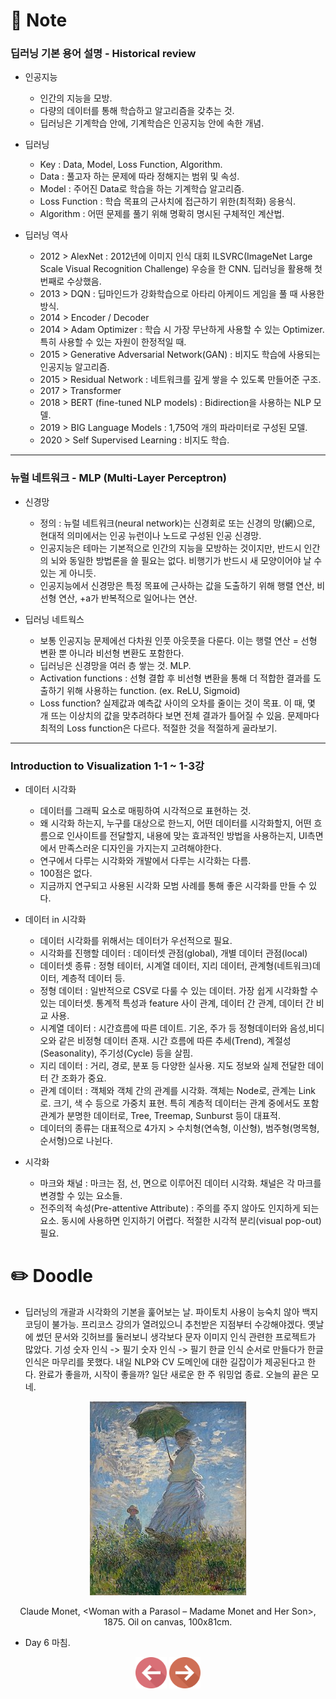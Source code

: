 # :orange_book: Note 

### 딥러닝 기본 용어 설명 - Historical review

- 인공지능

  - 인간의 지능을 모방.
  - 다량의 데이터를 통해 학습하고 알고리즘을 갖추는 것.
  - 딥러닝은 기계학습 안에, 기계학습은 인공지능 안에 속한 개념.

- 딥러닝

  - Key : Data, Model, Loss Function, Algorithm.
  - Data : 풀고자 하는 문제에 따라 정해지는 범위 및 속성.
  - Model : 주어진 Data로 학습을 하는 기계학습 알고리즘.
  - Loss Function : 학습 목표의 근사치에 접근하기 위한(최적화) 응용식.
  - Algorithm : 어떤 문제를 풀기 위해 명확히 명시된 구체적인 계산법.

- 딥러닝 역사

  - 2012 > AlexNet :  2012년에 이미지 인식 대회 ILSVRC(ImageNet Large Scale Visual Recognition Challenge) 우승을 한 CNN. 딥러닝을 활용해 첫 번째로 수상했음.
  - 2013 > DQN : 딥마인드가 강화학습으로 아타리 아케이드 게임을 풀 때 사용한 방식.
  - 2014 > Encoder / Decoder
  - 2014 > Adam Optimizer : 학습 시 가장 무난하게 사용할 수 있는 Optimizer. 특히 사용할 수 있는 자원이 한정적일 때.
  - 2015 > Generative Adversarial Network(GAN) : 비지도 학습에 사용되는 인공지능 알고리즘.
  - 2015 > Residual Network : 네트워크를 깊게 쌓을 수 있도록 만들어준 구조.
  - 2017 > Transformer
  - 2018 > BERT (fine-tuned NLP models) : Bidirection을 사용하는 NLP 모델.
  - 2019 > BIG Language Models : 1,750억 개의 파라미터로 구성된 모델.
  - 2020 > Self Supervised Learning : 비지도 학습.

---

### 뉴럴 네트워크 - MLP (Multi-Layer Perceptron)

- 신경망

  - 정의 : 뉴럴 네트워크(neural network)는 신경회로 또는 신경의 망(網)으로, 현대적 의미에서는 인공 뉴런이나 노드로 구성된 인공 신경망.
  - 인공지능은 테마는 기본적으로 인간의 지능을 모방하는 것이지만, 반드시 인간의 뇌와 동일한 방법론을 쓸 필요는 없다. 비행기가 반드시 새 모양이어야 날 수 있는 게 아니듯.
  - 인공지능에서 신경망은 특정 목표에 근사하는 값을 도출하기 위해 행렬 연산, 비선형 연산, +a가 반복적으로 일어나는 연산.

- 딥러닝 네트웍스

  - 보통 인공지능 문제에선 다차원 인풋 아웃풋을 다룬다. 이는 행렬 연산 = 선형 변환 뿐 아니라 비선형 변환도 포함한다.
  - 딥러닝은 신경망을 여러 층 쌓는 것. MLP.
  - Activation functions : 선형 결합 후 비선형 변환을 통해 더 적합한 결과를 도출하기 위해 사용하는 function. (ex. ReLU, Sigmoid)
  - Loss function? 실제값과 예측값 사이의 오차를 줄이는 것이 목표. 이 때, 몇 개 뜨는 이상치의 값을 맞추려하다 보면 전체 결과가 틀어질 수 있음. 문제마다 최적의 Loss function은 다르다. 적절한 것을 적절하게 골라보기.

---

### Introduction to Visualization 1-1 ~ 1-3강

- 데이터 시각화

  - 데이터를 그래픽 요소로 매핑하여 시각적으로 표현하는 것.
  - 왜 시각화 하는지, 누구를 대상으로 한느지, 어떤 데이터를 시각화할지, 어떤 흐름으로 인사이트를 전달할지, 내용에 맞는 효과적인 방법을 사용하는지, UI측면에서 만족스러운 디자인을 가지는지 고려해야한다.
  - 연구에서 다루는 시각화와 개발에서 다루는 시각화는 다름.
  - 100점은 없다.
  - 지금까지 연구되고 사용된 시각화 모범 사례를 통해 좋은 시각화를 만들 수 있다.

- 데이터 in 시각화

  - 데이터 시각화를 위해서는 데이터가 우선적으로 필요.
  - 시각화를 진행할 데이터 : 데이터셋 관점(global), 개별 데이터 관점(local)
  - 데이터셋 종류 : 정형 테이터, 시계열 데이터, 지리 데이터, 관계형(네트워크)데이터, 계층적 데이터 등.
  - 정형 데이터 : 일반적으로 CSV로 다룰 수 있는 데이터. 가장 쉽게 시각화할 수 있는 데이터셋. 통계적 특성과 feature 사이 관계, 데이터 간 관계, 데이터 간 비교 사용.
  - 시계열 데이터 : 시간흐름에 따른 데이트. 기온, 주가 등 정형데이터와 음성,비디오와 같은 비정형 데이터 존재. 시간 흐름에 따른 추세(Trend), 계절성(Seasonality), 주기성(Cycle) 등을 살핌.
  - 지리 데이터 : 거리, 경로, 분포 등 다양한 실사용. 지도 정보와 실제 전달한 데이터 간 조화가 중요.
  - 관계 데이터 : 객체와 객체 간의 관계를 시각화. 객체는 Node로, 관계는 Link로. 크기, 색 수 등으로 가중치 표현. 특히 계층적 데이터는 관계 중에서도 포함 관계가 분명한 데이터로, Tree, Treemap, Sunburst 등이 대표적.
  - 데이터의 종류는 대표적으로 4가지 > 수치형(연속형, 이산형), 범주형(명목형, 순서형)으로 나뉜다.

- 시각화

  - 마크와 채널 : 마크는 점, 선, 면으로 이루어진 데이터 시각화. 채널은 각 마크를 변경할 수 있는 요소들.
  - 전주의적 속성(Pre-attentive Attribute) : 주의를 주지 않아도 인지하게 되는 요소. 동시에 사용하면 인지하기 어렵다. 적절한 시각적 분리(visual pop-out) 필요.

# :pencil2: Doodle

- 딥러닝의 개괄과 시각화의 기본을 훑어보는 날. 파이토치 사용이 능숙치 않아 백지 코딩이 불가능. 프리코스 강의가 열려있으니 추천받은 지점부터 수강해야겠다. 옛날에 썼던 문서와 깃허브를 둘러보니 생각보다 문자 이미지 인식 관련한 프로젝트가 많았다. 기성 숫자 인식 -> 필기 숫자 인식 -> 필기 한글 인식 순서로 만들다가 한글 인식은 마무리를 못했다. 내일 NLP와 CV 도메인에 대한 길잡이가 제공된다고 한다. 완료가 좋을까, 시작이 좋을까? 일단 새로운 한 주 워밍업 종료. 오늘의 끝은 모네.

<p align="center"><img src="https://github.com/iamtrueline/Boostcamp_AI_Tech_Note/blob/main/images/Claude_Monet_1875_Woman_with_a_Parasol_Madame_Monet_and_Her_Son.jpg"></p>
<p align="center">Claude Monet, &ltWoman with a Parasol – Madame Monet and Her Son&gt, 1875. Oil on canvas, 100x81cm.</p>

- Day 6 마침.

[<p align="center"><img src = "https://github.com/iamtrueline/Boostcamp_AI_Tech_Note/blob/main/images/back.png" width ="50px" />](https://github.com/iamtrueline/Boostcamp_AI_Tech_Note/blob/main/LEVEL1_U_1/Day5/Note.md "Day5 Note")   [<img src = "https://github.com/iamtrueline/Boostcamp_AI_Tech_Note/blob/main/images/next.png" width ="50px" /></p>](https://github.com/iamtrueline/Boostcamp_AI_Tech_Note/blob/main/LEVEL1_U_2/Day7/Note.md "Day7 Note")

